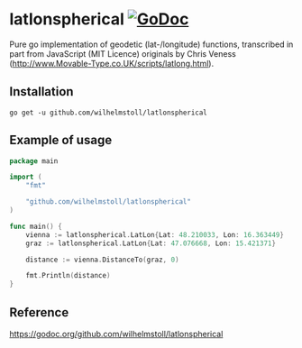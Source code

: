 # latlonspherical [![GoDoc](https://godoc.org/github.com/wilhelmstoll/latlonspherical?status.svg)](https://godoc.org/github.com/wilhelmstoll/latlonspherical)

Pure go implementation of geodetic (lat-/longitude) functions, transcribed in part from JavaScript (MIT Licence) originals by Chris Veness (http://www.Movable-Type.co.UK/scripts/latlong.html).

## Installation

```
go get -u github.com/wilhelmstoll/latlonspherical
```

## Example of usage

```go
package main

import (
	"fmt"

	"github.com/wilhelmstoll/latlonspherical"
)

func main() {
	vienna := latlonspherical.LatLon{Lat: 48.210033, Lon: 16.363449}
	graz := latlonspherical.LatLon{Lat: 47.076668, Lon: 15.421371}

	distance := vienna.DistanceTo(graz, 0)

	fmt.Println(distance)
}
```
## Reference

https://godoc.org/github.com/wilhelmstoll/latlonspherical
